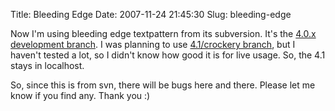 Title: Bleeding Edge
Date: 2007-11-24 21:45:30
Slug: bleeding-edge

Now I'm using bleeding edge textpattern from its subversion. It's the [4.0.x development branch](http://svn.textpattern.com/development/4.0/). I was planning to use [4.1/crockery branch](http://svn.textpattern.com/development/crockery/), but I haven't tested a lot, so I didn't know how good it is for live usage. So, the 4.1 stays in localhost.

So, since this is from svn, there will be bugs here and there. Please let me know if you find any. Thank you :)